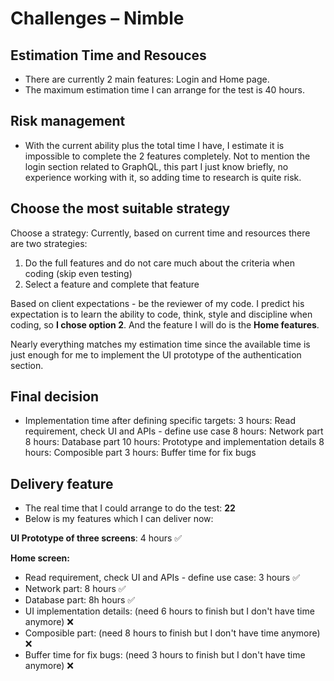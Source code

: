 # Challenges – Nimble

## Estimation Time and Resouces
- There are currently 2 main features: Login and Home page.
- The maximum estimation time I can arrange for the test is 40 hours.

## Risk management
- With the current ability plus the total time I have, I estimate it is impossible to complete the 2 features completely. Not to mention the login section related to GraphQL, this part I just know briefly, no experience working with it, so adding time to research is quite risk.

## Choose the most suitable strategy
Choose a strategy:
Currently, based on current time and resources there are two strategies:
1. Do the full features and do not care much about the criteria when coding (skip even testing)
2. Select a feature and complete that feature

Based on client expectations - be the reviewer of my code. I predict his expectation is to learn the ability to code, think, style and discipline when coding, so **I chose option 2**. And the feature I will do is the **Home features**.

Nearly everything matches my estimation time since the available time is just enough for me to implement the UI prototype of the authentication section.

## Final decision

- Implementation time after defining specific targets:
3 hours: Read requirement, check UI and APIs - define use case
8 hours: Network part
8 hours: Database part
10 hours: Prototype and implementation details
8 hours: Composible part
3 hours: Buffer time for fix bugs

## Delivery feature
- The real time that I could arrange to do the test: **22**
- Below is my features which I can deliver now: 

**UI Prototype of three screens**: 4 hours ✅

**Home screen:** 
- Read requirement, check UI and APIs - define use case: 3 hours  ✅
- Network part: 8 hours  ✅
- Database part: 8h hours ✅
- UI implementation details: (need 6 hours to finish but I don't have time anymore) ❌
- Composible part: (need 8 hours to finish but I don't have time anymore) ❌
- Buffer time for fix bugs: (need 3 hours to finish but I don't have time anymore) ❌

